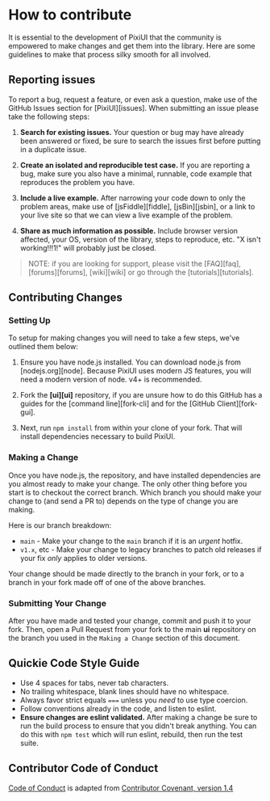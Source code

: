 # How to contribute

It is essential to the development of PixiUI that the community is empowered
to make changes and get them into the library. Here are some guidelines to make
that process silky smooth for all involved.

## Reporting issues

To report a bug, request a feature, or even ask a question, make use of the GitHub Issues
section for [PixiUI][issues]. When submitting an issue please take the following steps:

1. **Search for existing issues.** Your question or bug may have already been answered or fixed,
   be sure to search the issues first before putting in a duplicate issue.

2. **Create an isolated and reproducible test case.** If you are reporting a bug, make sure you
   also have a minimal, runnable, code example that reproduces the problem you have.

3. **Include a live example.** After narrowing your code down to only the problem areas, make use
   of [jsFiddle][fiddle], [jsBin][jsbin], or a link to your live site so that we can view a live example of the problem.

4. **Share as much information as possible.** Include browser version affected, your OS, version of
   the library, steps to reproduce, etc. "X isn't working!!!1!" will probably just be closed.

> NOTE: if you are looking for support, please visit the [FAQ][faq], [forums][forums], [wiki][wiki]
> or go through the [tutorials][tutorials].

## Contributing Changes

### Setting Up

To setup for making changes you will need to take a few steps, we've outlined them below:

1. Ensure you have node.js installed. You can download node.js from [nodejs.org][node]. Because
   PixiUI uses modern JS features, you will need a modern version of node. v4+ is recommended.

2. Fork the **[ui][ui]** repository, if you are unsure how to do this GitHub has a guides
   for the [command line][fork-cli] and for the [GitHub Client][fork-gui].

3. Next, run `npm install` from within your clone of your fork. That will install dependencies
   necessary to build PixiUI.

### Making a Change

Once you have node.js, the repository, and have installed dependencies are you almost ready to make your
change. The only other thing before you start is to checkout the correct branch. Which branch you should
make your change to (and send a PR to) depends on the type of change you are making.

Here is our branch breakdown:

-   `main` - Make your change to the `main` branch if it is an _urgent_ hotfix.
-   `v1.x`, etc - Make your change to legacy branches to patch old releases if your fix _only_ applies to older versions.

Your change should be made directly to the branch in your fork, or to a branch in your fork made off of
one of the above branches.

### Submitting Your Change

After you have made and tested your change, commit and push it to your fork. Then, open a Pull Request
from your fork to the main **ui** repository on the branch you used in the `Making a Change` section of this document.

## Quickie Code Style Guide

-   Use 4 spaces for tabs, never tab characters.
-   No trailing whitespace, blank lines should have no whitespace.
-   Always favor strict equals `===` unless you _need_ to use type coercion.
-   Follow conventions already in the code, and listen to eslint.
-   **Ensure changes are eslint validated.** After making a change be sure to run the build process
    to ensure that you didn't break anything. You can do this with `npm test` which will run
    eslint, rebuild, then run the test suite.

## Contributor Code of Conduct

[Code of Conduct](https://github.com/pixijs/pixijs/blob/dev/.github/CODE_OF_CONDUCT.md) is adapted from [Contributor Covenant, version 1.4](https://contributor-covenant.org/version/1/4)
